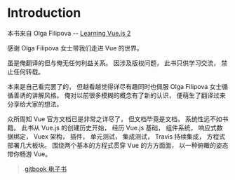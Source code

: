 # Introduction

本书来自 Olga Filipova -- [Learning Vue.js 2](https://www.packtpub.com/web-development/learning-vuejs-2)

感谢  Olga Filipova 女士带我们走进 Vue 的世界。

虽是俺翻译的但与俺无任何利益关系。 因涉及版权问题， 此书只供学习交流， 禁止任何转载。

本来是自己看完罢了的， 但越看越觉得详尽有趣同时也佩服 Olga Filipova 女士循循善诱的讲解风格。 俺对以前很多模糊的概念有了新的认识， 便萌生了翻译过来分享给大家的想法。

众所周知 Vue 官方文档已是非常之详尽了， 但文档毕竟是文档， 系统性远不如书籍。 此书从 Vue.js 的创建历史开始， 经历 Vue.js 基础， 组件系统， 响应式数据绑定， Vuex 架构， 插件， 单元测试， 集成测试， Travis 持续集成， 方程式部署几大板块。 围绕两个基本的方程式贯穿 Vue 的方方面面， 以一种俯瞰的姿态带你畅游 Vue。

> [gitbook 电子书](https://www.gitbook.com/book/hiscc/vue-js-2-0/details)

